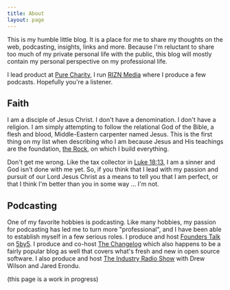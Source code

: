 ```yaml
---
title: About
layout: page
---
```


This is my humble little blog. It is a place for me to share my thoughts on the web, podcasting, insights, links and more. Because I'm reluctant to share too much of my private personal life with the public, this blog will mostly contain my personal perspective on my professional life.

I lead product at [Pure Charity](https://www.purecharity.com/), I run [RIZN Media](http://riznmedia.com/) where I produce a few podcasts. Hopefully you're a listener.

## Faith

I am a disciple of Jesus Christ. I don't have a denomination. I don't have a religion. I am simply attempting to follow the relational God of the Bible, a flesh and blood, Middle-Eastern carpenter named Jesus. This is the first thing on my list when describing who I am because Jesus and His teachings are the foundation, <a href="http://www.youversion.com/bible/verse/niv/luke/6/48" title="Build Your House on the Rock" target="_blank">the Rock</a>, on which I build everything.

Don't get me wrong. Like the tax collector in <a href="http://bible.us/Luke18.13.ESV" title="God, be merciful to me, a sinner!" target="_blank">Luke 18:13</a>, I am a sinner and God isn't done with me yet. So, if you think that I lead with my passion and pursuit of our Lord Jesus Christ as a means to tell you that I am perfect, or that I think I'm better than you in some way ... I'm not.

<h2>Podcasting</h2>

One of my favorite hobbies is podcasting. Like many hobbies, my passion for podcasting has led me to turn more "professional", and I have been able to establish myself in a few serious roles. I produce and host <a href="http://5by5.tv/founderstalk" title="Founders Talk" target="_blank">Founders Talk</a> on <a href="http://5by5.tv/" title="5by5 - Internet Broadcasting" target="_blank">5by5</a>. I produce and co-host <a href="http://thechangelog.com/" title="The Changelog" target="_blank">The Changelog</a> which also happens to be a fairly popular blog as well that covers what's fresh and new in open source software. I also produce and host <a href="http://theindustry.cc/" title="The Industry" target="_blank">The Industry Radio Show</a> with Drew Wilson and Jared Erondu.

(this page is a work in progress)
